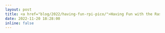 ```yaml
---
layout: post
title: <a href="blog/2022/having-fun-rpi-pico/">Having Fun with the Raspberry Pi Pico</a>
date: 2022-11-20 18:28:00
inline: false
---
```

